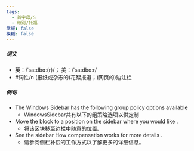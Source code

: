 ```yaml
---
tags:
  - 首字母/S
  - 级别/托福
掌握: false
模糊: false
---
```

##### 词义
- 英：/ˈsaɪdbɑː(r)/； 美：/ˈsaɪdbɑːr/
- #词性/n  (报纸或杂志的)花絮报道；(网页的)边注栏
##### 例句
- The Windows Sidebar has the following group policy options available
	- WindowsSidebar共有以下的组策略选项以供定制
- Move the block to a position on the sidebar where you would like .
	- 将该区块移至边栏中随意的位置。
- See the sidebar How compensation works for more details .
	- 请参阅侧栏补偿的工作方式以了解更多的详细信息。
